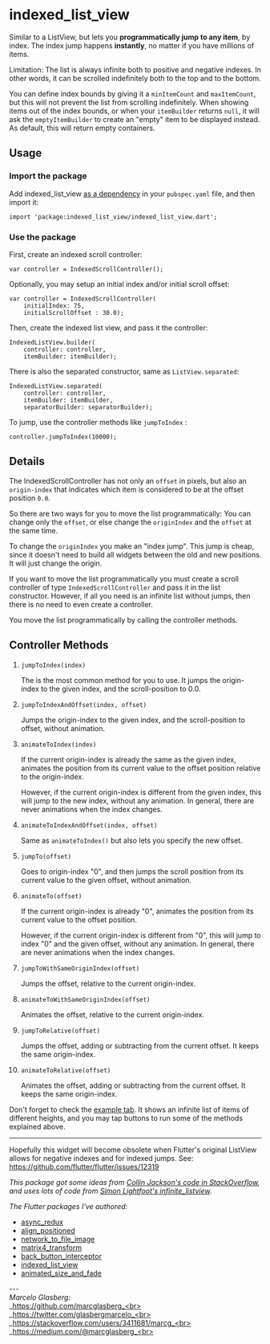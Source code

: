 # indexed_list_view

Similar to a ListView, but lets you **programmatically jump to any item**, by index.
The index jump happens **instantly**, no matter if you have millions of items.

Limitation: The list is always infinite both to positive and negative indexes.
In other words, it can be scrolled indefinitely both to the top and to the bottom.

You can define index bounds by giving it a `minItemCount` and `maxItemCount`, 
but this will not prevent the list from scrolling indefinitely.
When showing items out of the index bounds, or when your `itemBuilder` returns `null`, 
it will ask the `emptyItemBuilder` to create an "empty" item to be displayed instead. 
As default, this will return empty containers.

## Usage

### Import the package

Add indexed_list_view [as a dependency](https://pub.dartlang.org/packages/indexed_list_view#-installing-tab-) 
in your `pubspec.yaml` file, and then import it:

    import 'package:indexed_list_view/indexed_list_view.dart';

### Use the package

First, create an indexed scroll controller:

    var controller = IndexedScrollController();
    
Optionally, you may setup an initial index and/or initial scroll offset:

    var controller = IndexedScrollController(
        initialIndex: 75,
        initialScrollOffset : 30.0);    

Then, create the indexed list view, and pass it the controller:

    IndexedListView.builder(
        controller: controller, 
        itemBuilder: itemBuilder);

There is also the separated constructor, same as `ListView.separated`:

    IndexedListView.separated(
        controller: controller, 
        itemBuilder: itemBuilder,
        separatorBuilder: separatorBuilder);

To jump, use the controller methods like `jumpToIndex` :

    controller.jumpToIndex(10000);

## Details

The IndexedScrollController has not only an `offset` in pixels, 
but also an `origin-index` that indicates which item is considered to be at the offset position `0.0`.

So there are two ways for you to move the list programmatically: 
You can change only the `offset`, 
or else change the `originIndex` and the `offset` at the same time.

To change the `originIndex` you make an "index jump". 
This jump is cheap, since it doesn't need to build all widgets between the old and new positions.
It will just change the origin.

If you want to move the list programmatically you must create a scroll controller of type `IndexedScrollController` 
and pass it in the list constructor.
However, if all you need is an infinite list without jumps, then there is no need to even create a controller.

You move the list programmatically by calling the controller methods.   

## Controller Methods

1. `jumpToIndex(index)`

    The is the most common method for you to use.
    It jumps the origin-index to the given index, and the scroll-position to 0.0.

2. `jumpToIndexAndOffset(index, offset)`

   Jumps the origin-index to the given index, and the scroll-position to offset, without animation.
  
3. `animateToIndex(index)`

   If the current origin-index is already the same as the given index,
   animates the position from its current value to the offset position
   relative to the origin-index.    
   
   However, if the current origin-index is different from the given index,
   this will jump to the new index, without any animation.
   In general, there are never animations when the index changes.

2. `animateToIndexAndOffset(index, offset)`

   Same as `animateToIndex()` but also lets you specify the new offset.
  
4. `jumpTo(offset)`

    Goes to origin-index "0", 
    and then jumps the scroll position from its current value to the given offset,
    without animation.

4. `animateTo(offset)`

   If the current origin-index is already "0",
   animates the position from its current value to the offset position.
   
   However, if the current origin-index is different from "0",
   this will jump to index "0" and the given offset, without any animation.
   In general, there are never animations when the index changes.

5. `jumpToWithSameOriginIndex(offset)`
   
   Jumps the offset, relative to the current origin-index.

6. `animateToWithSameOriginIndex(offset)`

   Animates the offset, relative to the current origin-index.

7. `jumpToRelative(offset)`

   Jumps the offset, adding or subtracting from the current offset.
   It keeps the same origin-index.

8. `animateToRelative(offset)`

   Animates the offset, adding or subtracting from the current offset.
   It keeps the same origin-index.

Don't forget to check the [example tab](https://pub.dartlang.org/packages/indexed_list_view#-example-tab-).
It shows an infinite list of items of different heights, and you may tap buttons to
run some of the methods explained above.

********

Hopefully this widget will become obsolete when Flutter's original ListView allows for negative
indexes and for indexed jumps. See: https://github.com/flutter/flutter/issues/12319

*This package got some ideas from [Collin Jackson's code in StackOverflow](https://stackoverflow.com/questions/44468337/how-can-i-make-a-scrollable-wrapping-view-with-flutter),
and uses lots of code from [Simon Lightfoot's infinite_listview](https://pub.dev/packages/infinite_listview).* 

*The Flutter packages I've authored:* 
* <a href="https://pub.dev/packages/async_redux">async_redux</a>
* <a href="https://pub.dev/packages/align_positioned">align_positioned</a>
* <a href="https://pub.dev/packages/network_to_file_image">network_to_file_image</a>
* <a href="https://pub.dev/packages/matrix4_transform">matrix4_transform</a> 
* <a href="https://pub.dev/packages/back_button_interceptor">back_button_interceptor</a>
* <a href="https://pub.dev/packages/indexed_list_view">indexed_list_view</a> 
* <a href="https://pub.dev/packages/animated_size_and_fade">animated_size_and_fade</a>

---<br>_Marcelo Glasberg:_<br>_https://github.com/marcglasberg_<br>
_https://twitter.com/glasbergmarcelo_<br>
_https://stackoverflow.com/users/3411681/marcg_<br>
_https://medium.com/@marcglasberg_<br>





